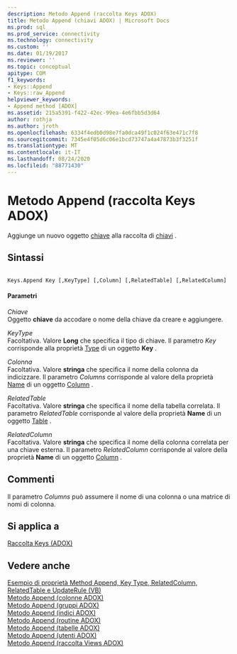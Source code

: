 ```yaml
---
description: Metodo Append (raccolta Keys ADOX)
title: Metodo Append (chiavi ADOX) | Microsoft Docs
ms.prod: sql
ms.prod_service: connectivity
ms.technology: connectivity
ms.custom: ''
ms.date: 01/19/2017
ms.reviewer: ''
ms.topic: conceptual
apitype: COM
f1_keywords:
- Keys::Append
- Keys::raw_Append
helpviewer_keywords:
- Append method [ADOX]
ms.assetid: 215a5391-f422-42ec-99ea-4e6fbb5d3d64
author: rothja
ms.author: jroth
ms.openlocfilehash: 6334f4edb0d98e7fa0dca49f1c024f63e471c7f8
ms.sourcegitcommit: 7345e4f05d6c06e1bcd73747a4a47873b3f3251f
ms.translationtype: MT
ms.contentlocale: it-IT
ms.lasthandoff: 08/24/2020
ms.locfileid: "88771430"
---
```

# <a name="append-method-adox-keys"></a>Metodo Append (raccolta Keys ADOX)
Aggiunge un nuovo oggetto [chiave](./key-object-adox.md) alla raccolta di [chiavi](./keys-collection-adox.md) .  
  
## <a name="syntax"></a>Sintassi  
  
```  
  
Keys.Append Key [,KeyType] [,Column] [,RelatedTable] [,RelatedColumn]  
```  
  
#### <a name="parameters"></a>Parametri  
 *Chiave*  
 Oggetto **chiave** da accodare o nome della chiave da creare e aggiungere.  
  
 *KeyType*  
 Facoltativa. Valore **Long** che specifica il tipo di chiave. Il parametro *Key* corrisponde alla proprietà [Type](./type-property-key-adox.md) di un oggetto **Key** .  
  
 *Colonna*  
 Facoltativa. Valore **stringa** che specifica il nome della colonna da indicizzare. Il parametro *Columns* corrisponde al valore della proprietà [Name](./name-property-adox.md) di un oggetto [Column](./column-object-adox.md) .  
  
 *RelatedTable*  
 Facoltativa. Valore **stringa** che specifica il nome della tabella correlata. Il parametro *RelatedTable* corrisponde al valore della proprietà **Name** di un oggetto [Table](./table-object-adox.md) .  
  
 *RelatedColumn*  
 Facoltativa. Valore **stringa** che specifica il nome della colonna correlata per una chiave esterna. Il parametro *RelatedColumn* corrisponde al valore della proprietà **Name** di un oggetto [Column](./column-object-adox.md) .  
  
## <a name="remarks"></a>Commenti  
 Il parametro *Columns* può assumere il nome di una colonna o una matrice di nomi di colonna.  
  
## <a name="applies-to"></a>Si applica a  
 [Raccolta Keys (ADOX)](./keys-collection-adox.md)  
  
## <a name="see-also"></a>Vedere anche  
 [Esempio di proprietà Method Append, Key Type, RelatedColumn, RelatedTable e UpdateRule (VB)](./keys-append-method-key-type-relatedcolumn-relatedtable-example-vb.md)   
 [Metodo Append (colonne ADOX)](./append-method-adox-columns.md)   
 [Metodo Append (gruppi ADOX)](./append-method-adox-groups.md)   
 [Metodo Append (indici ADOX)](./append-method-adox-indexes.md)   
 [Metodo Append (routine ADOX)](./append-method-adox-procedures.md)   
 [Metodo Append (tabelle ADOX)](./append-method-adox-tables.md)   
 [Metodo Append (utenti ADOX)](./append-method-adox-users.md)   
 [Metodo Append (raccolta Views ADOX)](./append-method-adox-views.md)